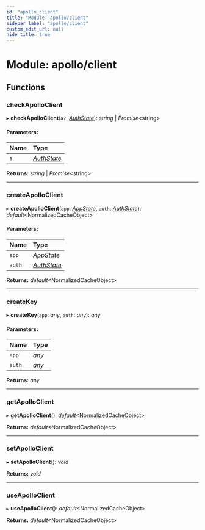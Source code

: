 ```yaml
---
id: "apollo_client"
title: "Module: apollo/client"
sidebar_label: "apollo/client"
custom_edit_url: null
hide_title: true
---
```


# Module: apollo/client

## Functions

### checkApolloClient

▸ **checkApolloClient**(`a?`: [*AuthState*](../interfaces/core_auth.authstate.md)): *string* \| *Promise*<string\>

#### Parameters:

Name | Type |
:------ | :------ |
`a` | [*AuthState*](../interfaces/core_auth.authstate.md) |

**Returns:** *string* \| *Promise*<string\>

___

### createApolloClient

▸ **createApolloClient**(`app`: [*AppState*](core_app.md#appstate), `auth`: [*AuthState*](../interfaces/core_auth.authstate.md)): *default*<NormalizedCacheObject\>

#### Parameters:

Name | Type |
:------ | :------ |
`app` | [*AppState*](core_app.md#appstate) |
`auth` | [*AuthState*](../interfaces/core_auth.authstate.md) |

**Returns:** *default*<NormalizedCacheObject\>

___

### createKey

▸ **createKey**(`app`: *any*, `auth`: *any*): *any*

#### Parameters:

Name | Type |
:------ | :------ |
`app` | *any* |
`auth` | *any* |

**Returns:** *any*

___

### getApolloClient

▸ **getApolloClient**(): *default*<NormalizedCacheObject\>

**Returns:** *default*<NormalizedCacheObject\>

___

### setApolloClient

▸ **setApolloClient**(): *void*

**Returns:** *void*

___

### useApolloClient

▸ **useApolloClient**(): *default*<NormalizedCacheObject\>

**Returns:** *default*<NormalizedCacheObject\>
